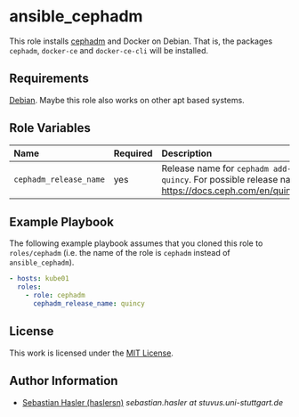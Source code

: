 # ansible_cephadm

This role installs [cephadm](https://docs.ceph.com/en/quincy/cephadm/) and Docker on Debian.
That is, the packages `cephadm`, `docker-ce` and `docker-ce-cli` will be installed.

## Requirements

[Debian](https://www.debian.org/).
Maybe this role also works on other apt based systems.

## Role Variables

| Name                   | Required | Description                                                                                                                                          |
| :--------------------- | :------- | :--------------------------------------------------------------------------------------------------------------------------------------------------- |
| `cephadm_release_name` | yes      | Release name for `cephadm add-repo --release`, e.g. `quincy`. For possible release names, see: <https://docs.ceph.com/en/quincy/releases/index.html> |

## Example Playbook

The following example playbook assumes that you cloned this role to `roles/cephadm`
(i.e. the name of the role is `cephadm` instead of `ansible_cephadm`).

```yml
- hosts: kube01
  roles:
    - role: cephadm
      cephadm_release_name: quincy
```

## License

This work is licensed under the [MIT License](./LICENSE).

## Author Information

- [Sebastian Hasler (haslersn)](https://github.com/haslersn) _sebastian.hasler at stuvus.uni-stuttgart.de_
